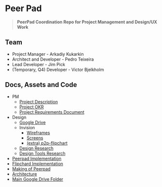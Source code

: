 # Peer Pad

> **PeerPad Coordination Repo for Project Management and Design/UX Work**

## Team

- Project Manager - Arkadiy Kukarkin
- Architect and Developer - Pedro Teixeira
- Lead Developer - Jim Pick
- (Temporary, Q4) Developer - Victor Bjelkholm

## Docs, Assets and Code

- PM
  - [Project Description](https://docs.google.com/document/d/1wv42gZoPAH9zK_hIQdUmg6X8b_2PdeBc6asWqc_A5Eg/edit#heading=h.iodtvuw3z58j)
  - [Project OKR](./OKR.md)
  - [Project Requirements Document](https://docs.google.com/document/d/1PbSld9mzu60qhjp7XD0LH2cpTsYnr1rVO2DANzzv0OQ/edit)
- Design
  - [Google Drive](https://drive.google.com/drive/u/1/folders/0BzTbnlcINi_jWGNaVXY5UmNRTkk)
  - Invision
    - [Wireframes](https://projects.invisionapp.com/d/main#/projects/prototypes/12059771)
    - [Screens](https://projects.invisionapp.com/d/main#/projects/prototypes/12162113)
    - [(extra) p2p-flipchart](https://projects.invisionapp.com/d/main#/projects/prototypes/12266560)
  - [Design Research](https://docs.google.com/document/d/1vFIgnpqLjYK62rzUwdX9SqlrjGbHm3GZpi2aIV0v3YM/edit)
  - [Design Tools Research](https://docs.google.com/document/d/1qJyfwgcMg8l3Tk3aYxF38iyYRhkEf3nlLNqOw4ZiW_8/edit)
- [Peerpad Implementation](https://github.com/ipfs-shipyard/peerpad)
- [Flipchard Implementation](https://github.com/ipfs-shipyard/p2p-flipchart)
- [Making of Peerpad](https://gist.github.com/pgte/4ef8b7ebde22106623ebe2bf0eb67f6d)
- [Architecture](https://github.com/ipfs-shipyard/peerpad/blob/master/docs/ARCHITECTURE.md)
- [Main Google Drive Folder](https://drive.google.com/drive/u/1/folders/0BzTbnlcINi_jdHM0RTFILXZLd2M)
